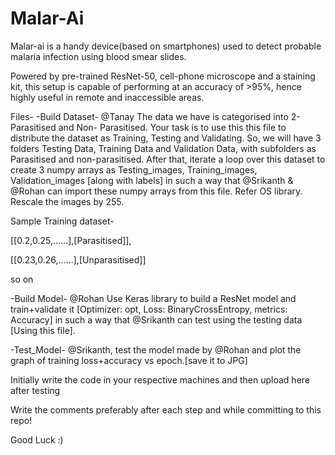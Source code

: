 # Malar-Ai
Malar-ai is a handy device(based on smartphones) used to detect probable malaria infection using blood smear slides. 

Powered by pre-trained ResNet-50, cell-phone microscope and a staining kit, this setup is capable of performing at an accuracy of >95%, hence highly useful in remote and inaccessible areas. 

Files- 
-Build Dataset- @Tanay The data we have is categorised into 2- Parasitised and Non- Parasitised. Your task is to use this this file to distribute the dataset as Training, Testing and Validating. So, we will have 3 folders Testing Data, Training Data and Validation Data, with subfolders as Parasitised and non-parasitised. After that, iterate a loop over this dataset to create 3 numpy arrays as Testing_images, Training_images, Validation_images [along with labels] in such a way that @Srikanth & @Rohan can import these numpy arrays from this file. Refer OS library.
Rescale the images by 255.

Sample Training dataset- 

[[0.2,0.25,......],[Parasitised]], 

[[0.23,0.26,......],[Unparasitised]] 

so on


-Build Model- @Rohan Use Keras library to build a ResNet model and train+validate it [Optimizer: opt, Loss: BinaryCrossEntropy, metrics: Accuracy] in such a way that @Srikanth can test using the testing data [Using this file].

-Test_Model- @Srikanth, test the model made by @Rohan and plot the graph of training loss+accuracy vs epoch.[save it to JPG]

Initially write the code in your respective machines and then upload here after testing

Write the comments preferably after each step and while committing to this repo!

Good Luck :)
